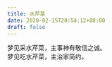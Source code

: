 ```yaml
---
title: 水芹菜
date: 2020-02-15T20:54:12+08:00
draft: false
---
```


梦见采水芹菜，主事神有敬信之诚。<br>
梦见吃水芹菜，主治家简约。<br>
